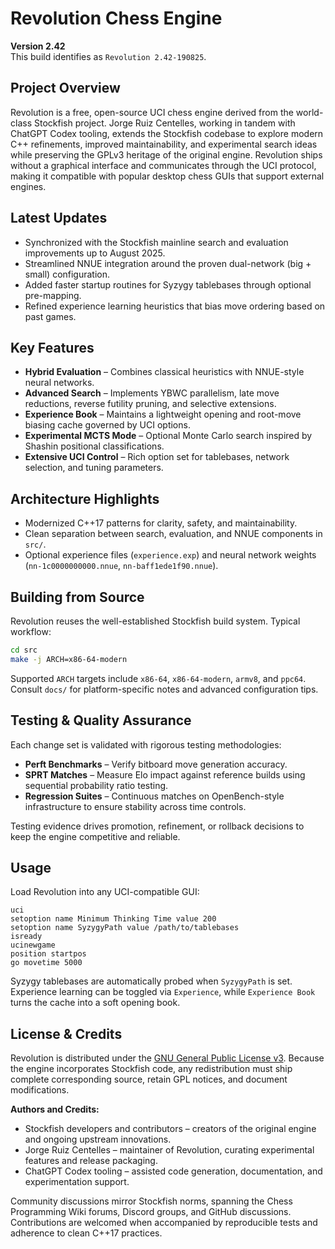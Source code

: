 # Revolution Chess Engine

**Version 2.42**  
This build identifies as `Revolution 2.42-190825`.

## Project Overview
Revolution is a free, open-source UCI chess engine derived from the world-class Stockfish project. Jorge Ruiz Centelles, working in tandem with ChatGPT Codex tooling, extends the Stockfish codebase to explore modern C++ refinements, improved maintainability, and experimental search ideas while preserving the GPLv3 heritage of the original engine. Revolution ships without a graphical interface and communicates through the UCI protocol, making it compatible with popular desktop chess GUIs that support external engines.

## Latest Updates
- Synchronized with the Stockfish mainline search and evaluation improvements up to August 2025.
- Streamlined NNUE integration around the proven dual-network (big + small) configuration.
- Added faster startup routines for Syzygy tablebases through optional pre-mapping.
- Refined experience learning heuristics that bias move ordering based on past games.

## Key Features
- **Hybrid Evaluation** – Combines classical heuristics with NNUE-style neural networks.
- **Advanced Search** – Implements YBWC parallelism, late move reductions, reverse futility pruning, and selective extensions.
- **Experience Book** – Maintains a lightweight opening and root-move biasing cache governed by UCI options.
- **Experimental MCTS Mode** – Optional Monte Carlo search inspired by Shashin positional classifications.
- **Extensive UCI Control** – Rich option set for tablebases, network selection, and tuning parameters.

## Architecture Highlights
- Modernized C++17 patterns for clarity, safety, and maintainability.
- Clean separation between search, evaluation, and NNUE components in `src/`.
- Optional experience files (`experience.exp`) and neural network weights (`nn-1c0000000000.nnue`, `nn-baff1ede1f90.nnue`).

## Building from Source
Revolution reuses the well-established Stockfish build system. Typical workflow:

```bash
cd src
make -j ARCH=x86-64-modern
```

Supported `ARCH` targets include `x86-64`, `x86-64-modern`, `armv8`, and `ppc64`. Consult `docs/` for platform-specific notes and advanced configuration tips.

## Testing & Quality Assurance
Each change set is validated with rigorous testing methodologies:

- **Perft Benchmarks** – Verify bitboard move generation accuracy.
- **SPRT Matches** – Measure Elo impact against reference builds using sequential probability ratio testing.
- **Regression Suites** – Continuous matches on OpenBench-style infrastructure to ensure stability across time controls.

Testing evidence drives promotion, refinement, or rollback decisions to keep the engine competitive and reliable.

## Usage
Load Revolution into any UCI-compatible GUI:

```text
uci
setoption name Minimum Thinking Time value 200
setoption name SyzygyPath value /path/to/tablebases
isready
ucinewgame
position startpos
go movetime 5000
```

Syzygy tablebases are automatically probed when `SyzygyPath` is set. Experience learning can be toggled via `Experience`, while `Experience Book` turns the cache into a soft opening book.

## License & Credits
Revolution is distributed under the [GNU General Public License v3](https://www.gnu.org/licenses/gpl-3.0.en.html). Because the engine incorporates Stockfish code, any redistribution must ship complete corresponding source, retain GPL notices, and document modifications.

**Authors and Credits:**
- Stockfish developers and contributors – creators of the original engine and ongoing upstream innovations.
- Jorge Ruiz Centelles – maintainer of Revolution, curating experimental features and release packaging.
- ChatGPT Codex tooling – assisted code generation, documentation, and experimentation support.

Community discussions mirror Stockfish norms, spanning the Chess Programming Wiki forums, Discord groups, and GitHub discussions. Contributions are welcomed when accompanied by reproducible tests and adherence to clean C++17 practices.
